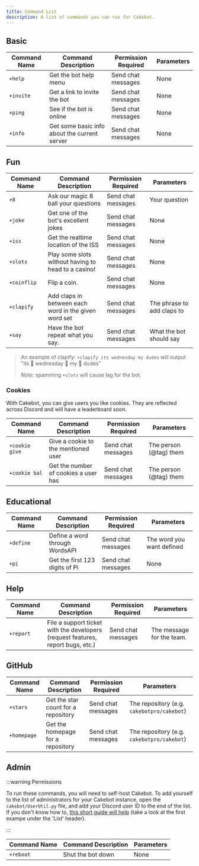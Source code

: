 ```yaml
---
title: Command List
description: A list of commands you can run for Cakebot.
---
```


## Basic

| **Command Name** | **Command Description**                      | **Permission Required** | **Parameters** |
| ---------------- | -------------------------------------------- | ----------------------- | -------------- |
| `+help`          | Get the bot help menu                        | Send chat messages      | None           |
| `+invite`        | Get a link to invite the bot                 | Send chat messages      | None           |
| `+ping`          | See if the bot is online                     | Send chat messages      | None           |
| `+info`          | Get some basic info about the current server | Send chat messages      | None           |

## Fun

| **Command Name** | **Command Description**                              | **Permission Required** | **Parameters**             |
| ---------------- | ---------------------------------------------------- | ----------------------- | -------------------------- |
| `+8`             | Ask our magic 8 ball your questions                  | Send chat messages      | Your question              |
| `+joke`          | Get one of the bot's excellent jokes                 | Send chat messages      | None                       |
| `+iss`           | Get the realtime location of the ISS                 | Send chat messages      | None                       |
| `+slots`         | Play some slots without having to head to a casino!  | Send chat messages      | None                       |
| `+coinflip`      | Flip a coin.                                         | Send chat messages      | None                       |
| `+clapify`       | Add claps in between each word in the given word set | Send chat messages      | The phrase to add claps to |
| `+say`           | Have the bot repeat what you say.                    | Send chat messages      | What the bot should say    |

> An example of clapify:
> `+clapify its wednesday my dudes`
> will output "its :clap: wednesday :clap: my :clap: dudes"
>
> _Note_: spamming `+slots` will cause lag for the bot.

### Cookies

With Cakebot, you can give users you like cookies. They are reflected across Discord and will have a leaderboard soon.

| **Command Name** | **Command Description**              | **Permission Required** | **Parameters**         |
| ---------------- | ------------------------------------ | ----------------------- | ---------------------- |
| `+cookie give`   | Give a cookie to the mentioned user  | Send chat messages      | The person (@tag) them |
| `+cookie bal`    | Get the number of cookies a user has | Send chat messages      | The person (@tag) them |

## Educational

| **Command Name** | **Command Description**        | **Permission Required** | **Parameters**            |
| ---------------- | ------------------------------ | ----------------------- | ------------------------- |
| `+define`        | Define a word through WordsAPI | Send chat messages      | The word you want defined |
| `+pi`            | Get the first 123 digits of Pi | Send chat messages      | None                      |

## Help

| **Command Name** | **Command Description**                                                         | **Permission Required** | **Parameters**            |
| ---------------- | ------------------------------------------------------------------------------- | ----------------------- | ------------------------- |
| `+report`        | File a support ticket with the developers (request features, report bugs, etc.) | Send chat messages      | The message for the team. |

## GitHub

| **Command Name** | **Command Description**             | **Permission Required** | **Parameters**                             |
| ---------------- | ----------------------------------- | ----------------------- | ------------------------------------------ |
| `+stars`         | Get the star count for a repository | Send chat messages      | The repository (e.g. `cakebotpro/cakebot`) |
| `+homepage`      | Get the homepage for a repository   | Send chat messages      | The repository (e.g. `cakebotpro/cakebot`) |

## Admin

:::warning Permissions

To run these commands, you will need to self-host Cakebot.
To add yourself to the list of administrators for your Cakebot instance,
open the `cakebot/UserUtil.py` file, and add your Discord user ID to the end of the list.
If you don't know how to, [this short guide will help](https://www.w3schools.com/python/python_lists.asp)
(take a look at the first exampe under the 'List' header).

:::

| **Command Name** | **Command Description** | **Parameters** |
| ---------------- | ----------------------- | -------------- |
| `+reboot`        | Shut the bot down       | None           |
